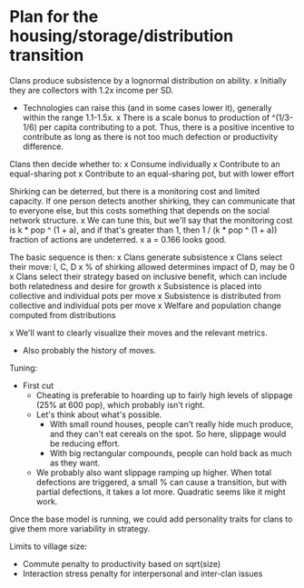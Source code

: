 # Plan for the housing/storage/distribution transition

Clans produce subsistence by a lognormal distribution on
ability.
x Initially they are collectors with 1.2x income per SD.
- Technologies can raise this (and in some cases lower it),
  generally within the range 1.1-1.5x.
x There is a scale bonus to production of ^(1/3-1/6) per
  capita contributing to a pot. Thus, there is a positive
  incentive to contribute as long as there is not too much
  defection or productivity difference.

Clans then decide whether to:
x Consume individually
x Contribute to an equal-sharing pot
x Contribute to an equal-sharing pot, but with lower effort

Shirking can be deterred, but there is a monitoring cost
and limited capacity. If one person detects another shirking,
they can communicate that to everyone else, but this costs
something that depends on the social network structure.
x We can tune this, but we'll say that the monitoring cost
  is k * pop ^ (1 + a), and if that's greater than 1, then
  1 / (k * pop ^ (1 + a)) fraction of actions are undeterred.
x a = 0.166 looks good.

The basic sequence is then:
x Clans generate subsistence
x Clans select their move: I, C, D
  x % of shirking allowed determines impact of D, may be 0
  x Clans select their strategy based on inclusive benefit,
    which can include both relatedness and desire for growth
x Subsistence is placed into collective and individual pots
  per move
x Subsistence is distributed from collective and individual
  pots per move
x Welfare and population change computed from distributions

x We'll want to clearly visualize their moves and the relevant
metrics. 
- Also probably the history of moves.

Tuning:
- First cut
  - Cheating is preferable to hoarding up to fairly high
    levels of slippage (25% at 600 pop), which probably
    isn't right.
  - Let's think about what's possible.
    - With small round houses, people can't really hide
      much produce, and they can't eat cereals on the spot.
      So here, slippage would be reducing effort.
    - With big rectangular compounds, people can hold back
      as much as they want.
  - We probably also want slippage ramping up higher.
    When total defections are triggered, a small % can
    cause a transition, but with partial defections, it
    takes a lot more. Quadratic seems like it might work.

Once the base model is running, we could add personality traits
for clans to give them more variability in strategy.

Limits to village size:
- Commute penalty to productivity based on sqrt(size)
- Interaction stress penalty for interpersonal and inter-clan
  issues
